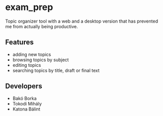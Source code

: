# exam_prep
Topic organizer tool with a web and a desktop version that has prevented me from actually being productive.
## Features
- adding new topics
- browsing topics by subject
- editing topics
- searching topics by title, draft or final text
## Developers
- Bakó Borka
- Tokodi Mihály
- Katona Bálint
